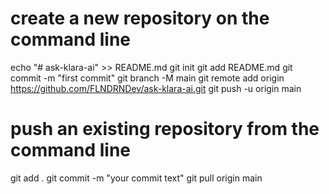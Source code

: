 # create a new repository on the command line
echo "# ask-klara-ai" >> README.md
git init
git add README.md
git commit -m "first commit"
git branch -M main
git remote add origin https://github.com/FLNDRNDev/ask-klara-ai.git
git push -u origin main

# push an existing repository from the command line
git add .
git commit -m "your commit text"
git pull origin main